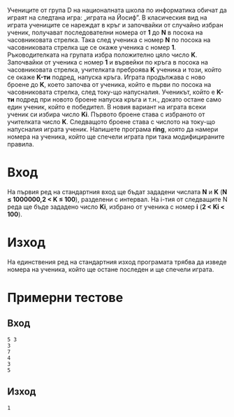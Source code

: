 Учениците от група D на националната школа по информатика обичат да играят на следтана игра: „играта на Йосиф”. В класическия вид на играта учениците се нареждат в кръг и започвайки от случайно избран ученик, получават последователни номера от **1** до **N** в посока на часовниковата стрелка. Така след ученика с номер **N** по посока на часовниковата стрелка ще се окаже ученика с номер **1**. Ръководителката на групата избра положително цяло число **K**. Започвайки от ученика с номер **1** и вървейки по кръга в посока на часовниковата стрелка, учителката преброява **K** ученика и този, който се окаже **K-ти** подред, напуска кръга. Играта продължава с ново броене до **K**, което започва от ученика, който е първи по посока на часовниковата стрелка, след току-що напусналия. Ученикът, който е **K-ти** подред при новото броене напуска кръга и т.н., докато остане само един ученик, който е победител. В новия вариaнт на играта всеки ученик си избира число **Ki**. Първото броене става с избраното от учителката число **K**. Следващото броене става с числото на току-що напусналия играта ученик. Напишете програма **ring**, която да намери номера на ученика, който ще спечели играта при така модифицираните правила.


# Вход 
На първия ред на стандартния вход ще бъдат зададени числата **N** и **K** (**N ≤ 1000000,2 < K ≤ 100**), разделени с интервал. На i-тия от следващите N реда ще бъде зададено число **Ki**, избрано от ученика с номер **i** (**2 < Ki < 100**).

# Изход
На единствения ред на стандартния изход програмата трябва да изведе номера на ученика, който ще остане последен и ще спечели играта.

# Примерни тестове 
## Вход
```
5 3 
3
7
4
3
5
```
## Изход
``` 
1
```

